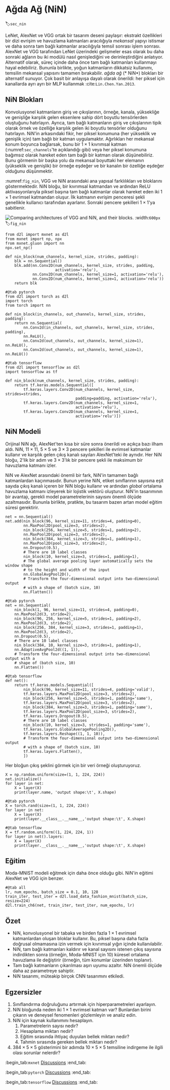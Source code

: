 # Ağda Ağ (NiN)
:label:`sec_nin`

LeNet, AlexNet ve VGG ortak bir tasarım deseni paylaşır: ekstrakt özellikleri bir dizi evrişim ve havuzlama katmanları aracılığıyla *mekansal* yapıyı istismar ve daha sonra tam bağlı katmanlar aracılığıyla temsil sonrası işlem sonrası. AlexNet ve VGG tarafından LeNet üzerindeki gelişmeler esas olarak bu daha sonraki ağların bu iki modülü nasıl genişlediğini ve derinleştirdiğini anlatıyor. Alternatif olarak, süreç içinde daha önce tam bağlı katmanları kullanmayı hayal edebiliriz. Bununla birlikte, yoğun katmanların dikkatsiz kullanımı, temsilin mekansal yapısını tamamen bırakabilir.
*ağda ağ* (* NiN*) blokları bir alternatif sunuyor.
Çok basit bir anlayışa dayalı olarak önerildi: her piksel için kanallarda ayrı ayrı bir MLP kullanmak :cite:`Lin.Chen.Yan.2013`.

## NiN Blokları

Konvolusyonel katmanların giriş ve çıkışlarının, örneğe, kanala, yüksekliğe ve genişliğe karşılık gelen eksenlere sahip dört boyutlu tensörlerden oluştuğunu hatırlayın. Ayrıca, tam bağlı katmanların giriş ve çıkışlarının tipik olarak örnek ve özelliğe karşılık gelen iki boyutlu tensörler olduğunu hatırlayın. NiN'in arkasındaki fikir, her piksel konumuna (her yükseklik ve genişlik için) tam bağlı bir katman uygulamaktır. Ağırlıkları her mekansal konum boyunca bağlarsak, bunu bir $1\times 1$ kıvrımsal katman (:numref:`sec_channels`'te açıklandığı gibi) veya her piksel konumuna bağımsız olarak hareket eden tam bağlı bir katman olarak düşünebiliriz. Bunu görmenin bir başka yolu da mekansal boyuttaki her elemanın (yükseklik ve genişlik) bir örneğe eşdeğer ve bir kanalın bir özelliğe eşdeğer olduğunu düşünmektir.

:numref:`fig_nin`, VGG ve NiN arasındaki ana yapısal farklılıkları ve bloklarını göstermektedir. NiN bloğu, bir kıvrımsal katmandan ve ardından ReLU aktivasyonlarıyla piksel başına tam bağlı katmanlar olarak hareket eden iki $1\times 1$ evrimsel katmandan oluşur. İlk katmanın evrişim penceresi şekli genellikle kullanıcı tarafından ayarlanır. Sonraki pencere şekilleri $1 \times 1$'ya sabitlenir.

![Comparing architectures of VGG and NiN, and their blocks.](../img/nin.svg)
:width:`600px`
:label:`fig_nin`

```{.python .input}
from d2l import mxnet as d2l
from mxnet import np, npx
from mxnet.gluon import nn
npx.set_np()

def nin_block(num_channels, kernel_size, strides, padding):
    blk = nn.Sequential()
    blk.add(nn.Conv2D(num_channels, kernel_size, strides, padding,
                      activation='relu'),
            nn.Conv2D(num_channels, kernel_size=1, activation='relu'),
            nn.Conv2D(num_channels, kernel_size=1, activation='relu'))
    return blk
```

```{.python .input}
#@tab pytorch
from d2l import torch as d2l
import torch
from torch import nn

def nin_block(in_channels, out_channels, kernel_size, strides, padding):
    return nn.Sequential(
        nn.Conv2d(in_channels, out_channels, kernel_size, strides, padding),
        nn.ReLU(),
        nn.Conv2d(out_channels, out_channels, kernel_size=1), nn.ReLU(),
        nn.Conv2d(out_channels, out_channels, kernel_size=1), nn.ReLU())
```

```{.python .input}
#@tab tensorflow
from d2l import tensorflow as d2l
import tensorflow as tf

def nin_block(num_channels, kernel_size, strides, padding):
    return tf.keras.models.Sequential([
        tf.keras.layers.Conv2D(num_channels, kernel_size, strides=strides,
                               padding=padding, activation='relu'),
        tf.keras.layers.Conv2D(num_channels, kernel_size=1,
                               activation='relu'),
        tf.keras.layers.Conv2D(num_channels, kernel_size=1,
                               activation='relu')])
```

## NiN Modeli

Orijinal NiN ağı, AlexNet'ten kısa bir süre sonra önerildi ve açıkça bazı ilham aldı. NiN, $11\times 11$, $5\times 5$ ve $3\times 3$ pencere şekilleri ile evrimsel katmanlar kullanır ve karşılık gelen çıkış kanalı sayıları AlexNet'teki ile aynıdır. Her NiN bloğu, 2'lik bir adım ve $3\times 3$'lık bir pencere şekli ile maksimum bir havuzlama katmanı izler.

NiN ve AlexNet arasındaki önemli bir fark, NiN'in tamamen bağlı katmanlardan kaçınmasıdır. Bunun yerine NiN, etiket sınıflarının sayısına eşit sayıda çıkış kanalı içeren bir NiN bloğu kullanır ve ardından *global* ortalama havuzlama katmanı izleyerek bir lojistik vektörü oluşturur. NiN'in tasarımının bir avantajı, gerekli model parametrelerinin sayısını önemli ölçüde azaltmasıdır. Bununla birlikte, pratikte, bu tasarım bazen artan model eğitim süresi gerektirir.

```{.python .input}
net = nn.Sequential()
net.add(nin_block(96, kernel_size=11, strides=4, padding=0),
        nn.MaxPool2D(pool_size=3, strides=2),
        nin_block(256, kernel_size=5, strides=1, padding=2),
        nn.MaxPool2D(pool_size=3, strides=2),
        nin_block(384, kernel_size=3, strides=1, padding=1),
        nn.MaxPool2D(pool_size=3, strides=2),
        nn.Dropout(0.5),
        # There are 10 label classes
        nin_block(10, kernel_size=3, strides=1, padding=1),
        # The global average pooling layer automatically sets the window shape
        # to the height and width of the input
        nn.GlobalAvgPool2D(),
        # Transform the four-dimensional output into two-dimensional output
        # with a shape of (batch size, 10)
        nn.Flatten())
```

```{.python .input}
#@tab pytorch
net = nn.Sequential(
    nin_block(1, 96, kernel_size=11, strides=4, padding=0),
    nn.MaxPool2d(3, stride=2),
    nin_block(96, 256, kernel_size=5, strides=1, padding=2),
    nn.MaxPool2d(3, stride=2),
    nin_block(256, 384, kernel_size=3, strides=1, padding=1),
    nn.MaxPool2d(3, stride=2),
    nn.Dropout(0.5),
    # There are 10 label classes
    nin_block(384, 10, kernel_size=3, strides=1, padding=1),
    nn.AdaptiveAvgPool2d((1, 1)),
    # Transform the four-dimensional output into two-dimensional output with a
    # shape of (batch size, 10)
    nn.Flatten())
```

```{.python .input}
#@tab tensorflow
def net():
    return tf.keras.models.Sequential([
        nin_block(96, kernel_size=11, strides=4, padding='valid'),
        tf.keras.layers.MaxPool2D(pool_size=3, strides=2),
        nin_block(256, kernel_size=5, strides=1, padding='same'),
        tf.keras.layers.MaxPool2D(pool_size=3, strides=2),
        nin_block(384, kernel_size=3, strides=1, padding='same'),
        tf.keras.layers.MaxPool2D(pool_size=3, strides=2),
        tf.keras.layers.Dropout(0.5),
        # There are 10 label classes
        nin_block(10, kernel_size=3, strides=1, padding='same'),
        tf.keras.layers.GlobalAveragePooling2D(),
        tf.keras.layers.Reshape((1, 1, 10)),
        # Transform the four-dimensional output into two-dimensional output
        # with a shape of (batch size, 10)
        tf.keras.layers.Flatten(),
        ])
```

Her bloğun çıkış şeklini görmek için bir veri örneği oluşturuyoruz.

```{.python .input}
X = np.random.uniform(size=(1, 1, 224, 224))
net.initialize()
for layer in net:
    X = layer(X)
    print(layer.name, 'output shape:\t', X.shape)
```

```{.python .input}
#@tab pytorch
X = torch.rand(size=(1, 1, 224, 224))
for layer in net:
    X = layer(X)
    print(layer.__class__.__name__,'output shape:\t', X.shape)
```

```{.python .input}
#@tab tensorflow
X = tf.random.uniform((1, 224, 224, 1))
for layer in net().layers:
    X = layer(X)
    print(layer.__class__.__name__,'output shape:\t', X.shape)
```

## Eğitim

Moda-MNIST modeli eğitmek için daha önce olduğu gibi. NiN'in eğitimi AlexNet ve VGG için benzer.

```{.python .input}
#@tab all
lr, num_epochs, batch_size = 0.1, 10, 128
train_iter, test_iter = d2l.load_data_fashion_mnist(batch_size, resize=224)
d2l.train_ch6(net, train_iter, test_iter, num_epochs, lr)
```

## Özet

* NiN, konvolusyonel bir tabaka ve birden fazla $1\times 1$ evrimsel katmanlardan oluşan bloklar kullanır. Bu, piksel başına daha fazla doğrusal olmamasına izin vermek için kıvrımsal yığın içinde kullanılabilir.
* NiN, tam bağlı katmanları kaldırır ve kanal sayısını istenen çıkış sayısına indirdikten sonra (örneğin, Moda-MNIST için 10) küresel ortalama havuzlama ile değiştirir (örneğin, tüm konumlar üzerinden toplanır).
* Tam bağlı katmanların çıkarılması aşırı uyumu azaltır. NiN önemli ölçüde daha az parametreye sahiptir.
* NiN tasarımı, müteakip birçok CNN tasarımını etkiledi.

## Egzersizler

1. Sınıflandırma doğruluğunu artırmak için hiperparametreleri ayarlayın.
1. NiN bloğunda neden iki $1\times 1$ evrimsel katman var? Bunlardan birini çıkarın ve deneysel fenomenleri gözlemleyin ve analiz edin.
1. NiN için kaynak kullanımını hesaplayın.
    1. Parametrelerin sayısı nedir?
    1. Hesaplama miktarı nedir?
    1. Eğitim sırasında ihtiyaç duyulan bellek miktarı nedir?
    1. Tahmin sırasında gereken bellek miktarı nedir?
1. $384 \times 5 \times 5$ gösterimini bir adımda $10 \times 5 \times 5$ temsiline indirgeme ile ilgili olası sorunlar nelerdir?

:begin_tab:`mxnet`
[Discussions](https://discuss.d2l.ai/t/79)
:end_tab:

:begin_tab:`pytorch`
[Discussions](https://discuss.d2l.ai/t/80)
:end_tab:

:begin_tab:`tensorflow`
[Discussions](https://discuss.d2l.ai/t/332)
:end_tab:
